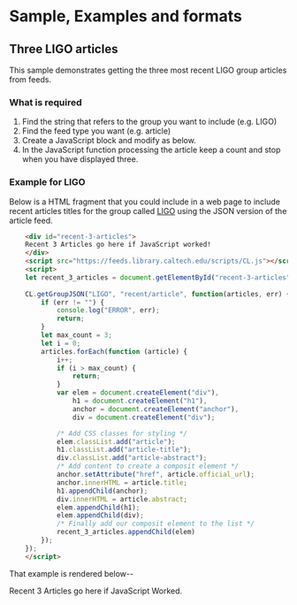 
# Sample, Examples and formats

## Three LIGO articles

This sample demonstrates getting the three most recent
LIGO group articles from feeds.

### What is required

1. Find the string that refers to the group you want to include (e.g. LIGO)
2. Find the feed type you want (e.g. article)
3. Create a JavaScript block and modify as below.
4. In the JavaScript function processing the article keep a count and stop when you have displayed three.

### Example for LIGO

Below is a HTML fragment that you could include in a web page to 
include recent articles titles for the group called 
[LIGO](https://feeds.library.caltech.edu/groups/LIGO)
using the JSON version of the article feed.

```HTML
    <div id="recent-3-articles">
    Recent 3 Articles go here if JavaScript worked!
    </div>
    <script src="https://feeds.library.caltech.edu/scripts/CL.js"></script>
    <script>
    let recent_3_articles = document.getElementById("recent-3-articles");
    
    CL.getGroupJSON("LIGO", "recent/article", function(articles, err) {
        if (err != "") {
            console.log("ERROR", err);
            return;
        }
        let max_count = 3;
        let i = 0;
        articles.forEach(function (article) {
            i++;
            if (i > max_count) {
                return;
            }
            var elem = document.createElement("div"),
                h1 = document.createElement("h1"),
                anchor = document.createElement("anchor"),
                div = document.createElement("div");

            /* Add CSS classes for styling */
            elem.classList.add("article");
            h1.classList.add("article-title");
            div.classList.add("article-abstract");
            /* Add content to create a composit element */
            anchor.setAttribute("href", article.official_url);
            anchor.innerHTML = article.title;
            h1.appendChild(anchor);
            div.innerHTML = article.abstract;
            elem.appendChild(h1);
            elem.appendChild(div);
            /* Finally add our composit element to the list */
            recent_3_articles.appendChild(elem)
        });
    });
    </script>
```

That example is rendered below--

<div id="recent-3-articles">
   Recent 3 Articles go here if JavaScript Worked.
</div>

<script src="/scripts/CL-core.js"></script>
<script>CL.BaseURL = "";</script>
<script>
let recent_3_articles = document.getElementById("recent-3-articles");

CL.getGroupJSON("LIGO", "recent/article", function(articles, err) {
    if (err != "") {
        console.log("ERROR", err);
        return;
    }
    let max_count = 3;
    let i = 0;
    articles.forEach(function (article) {
        i++;
        if (i > max_count) {
            return;
        }
        var elem = document.createElement("div"),
            h1 = document.createElement("h1"),
            anchor = document.createElement("anchor"),
            div = document.createElement("div");

        /* Add CSS classes for styling */
        elem.classList.add("article");
        h1.classList.add("article-title");
        div.classList.add("article-abstract");
        /* Add content to create a composit element */
        anchor.setAttribute("href", article.official_url);
        anchor.innerHTML = article.title;
        h1.appendChild(anchor);
        div.innerHTML = article.abstract;
        elem.appendChild(h1);
        elem.appendChild(div);
        /* Finally add our composit element to the list */
        recent_3_articles.appendChild(elem)
    });
});
</script>

